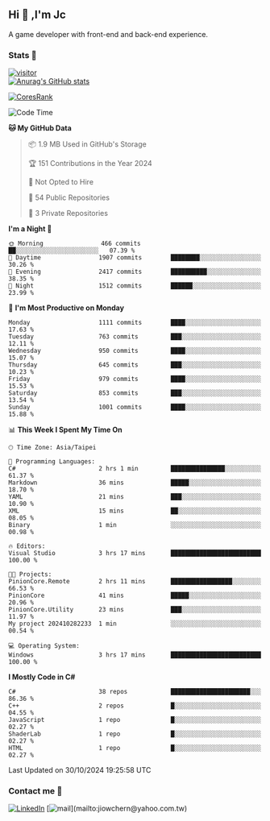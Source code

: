 ## Hi 👋 ,I'm Jc  

A game developer with front-end and back-end experience.  

### Stats  📝
[![visitor](https://visitor-badge.glitch.me/badge?page_id=jiowchern.jiowchern&style=flat-square&color=0088cc)](https://visitor-badge.glitch.me/badge?page_id=jiowchern.jiowchern&style=flat-square&color=0088cc)  
[![Anurag's GitHub stats](https://github-readme-stats.vercel.app/api?username=jiowchern&count_private=true&&show_icons=true)](https://github.com/anuraghazra/github-readme-stats)  
<!-- [![trophy](https://github-profile-trophy.vercel.app/?username=jiowchern)](https://github.com/ryo-ma/github-profile-trophy)   -->
[![CoresRank](https://cr-ss-service.azurewebsites.net/api/ScreenShot?widget=summary&username=jiowchern)](https://cr-ss-service.azurewebsites.net/api/ScreenShot?widget=summary&username=jiowchern)


<!--START_SECTION:waka-->
![Code Time](http://img.shields.io/badge/Code%20Time-1%2C241%20hrs%2020%20mins-blue)

**🐱 My GitHub Data** 

> 📦 1.9 MB Used in GitHub's Storage 
 > 
> 🏆 151 Contributions in the Year 2024
 > 
> 🚫 Not Opted to Hire
 > 
> 📜 54 Public Repositories 
 > 
> 🔑 3 Private Repositories 
 > 
**I'm a Night 🦉** 

```text
🌞 Morning                466 commits         ██░░░░░░░░░░░░░░░░░░░░░░░   07.39 % 
🌆 Daytime                1907 commits        ████████░░░░░░░░░░░░░░░░░   30.26 % 
🌃 Evening                2417 commits        ██████████░░░░░░░░░░░░░░░   38.35 % 
🌙 Night                  1512 commits        ██████░░░░░░░░░░░░░░░░░░░   23.99 % 
```
📅 **I'm Most Productive on Monday** 

```text
Monday                   1111 commits        ████░░░░░░░░░░░░░░░░░░░░░   17.63 % 
Tuesday                  763 commits         ███░░░░░░░░░░░░░░░░░░░░░░   12.11 % 
Wednesday                950 commits         ████░░░░░░░░░░░░░░░░░░░░░   15.07 % 
Thursday                 645 commits         ███░░░░░░░░░░░░░░░░░░░░░░   10.23 % 
Friday                   979 commits         ████░░░░░░░░░░░░░░░░░░░░░   15.53 % 
Saturday                 853 commits         ███░░░░░░░░░░░░░░░░░░░░░░   13.54 % 
Sunday                   1001 commits        ████░░░░░░░░░░░░░░░░░░░░░   15.88 % 
```


📊 **This Week I Spent My Time On** 

```text
🕑︎ Time Zone: Asia/Taipei

💬 Programming Languages: 
C#                       2 hrs 1 min         ███████████████░░░░░░░░░░   61.37 % 
Markdown                 36 mins             █████░░░░░░░░░░░░░░░░░░░░   18.70 % 
YAML                     21 mins             ███░░░░░░░░░░░░░░░░░░░░░░   10.90 % 
XML                      15 mins             ██░░░░░░░░░░░░░░░░░░░░░░░   08.05 % 
Binary                   1 min               ░░░░░░░░░░░░░░░░░░░░░░░░░   00.98 % 

🔥 Editors: 
Visual Studio            3 hrs 17 mins       █████████████████████████   100.00 % 

🐱‍💻 Projects: 
PinionCore.Remote        2 hrs 11 mins       █████████████████░░░░░░░░   66.53 % 
PinionCore               41 mins             █████░░░░░░░░░░░░░░░░░░░░   20.96 % 
PinionCore.Utility       23 mins             ███░░░░░░░░░░░░░░░░░░░░░░   11.97 % 
My project 202410282233  1 min               ░░░░░░░░░░░░░░░░░░░░░░░░░   00.54 % 

💻 Operating System: 
Windows                  3 hrs 17 mins       █████████████████████████   100.00 % 
```

**I Mostly Code in C#** 

```text
C#                       38 repos            ██████████████████████░░░   86.36 % 
C++                      2 repos             █░░░░░░░░░░░░░░░░░░░░░░░░   04.55 % 
JavaScript               1 repo              █░░░░░░░░░░░░░░░░░░░░░░░░   02.27 % 
ShaderLab                1 repo              █░░░░░░░░░░░░░░░░░░░░░░░░   02.27 % 
HTML                     1 repo              █░░░░░░░░░░░░░░░░░░░░░░░░   02.27 % 
```




 Last Updated on 30/10/2024 19:25:58 UTC
<!--END_SECTION:waka-->



### Contact me 💬
[![LinkedIn](https://img.shields.io/badge/-JiowchernChen-0077B5?style==flat-square&logo=LinkedIn&logoColor=white)](https://www.linkedin.com/in/jiowchern-chen-4aaa90b7/) [![mail](https://img.shields.io/badge/-jiowchern%40yahoo.com.tw-blueviolet?style=flat-square&logo=yahoo!)](mailto:jiowchern@yahoo.com.tw)    

<!-- [![Linkedin Badge](https://img.shields.io/badge/-LinkedIn-blue?style=flat-square&logo=Linkedin&logoColor=white&link=https://www.linkedin.com/in/jiowchern-chen-4aaa90b7/)](https://www.linkedin.com/in/jiowchern-chen-4aaa90b7/) -->


<!--
**jiowchern/jiowchern** is a ✨ _special_ ✨ repository because its `README.md` (this file) appears on your GitHub profile.

Here are some ideas to get you started:

- 🔭 I’m currently working on ...
- 🌱 I’m currently learning ...
- 👯 I’m looking to collaborate on ...
- 🤔 I’m looking for help with ...
- 💬 Ask me about ...
- 📫 How to reach me: ...
- 😄 Pronouns: ...
- ⚡ Fun fact: ...
-->
